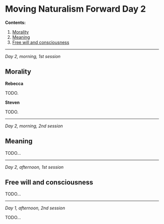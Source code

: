 Moving Naturalism Forward Day 2
================================================================================

**Contents:**

1.  [Morality](#morality)
2.  [Meaning](#meaning)
3.  [Free will and consciousness](#free-will-and-consciousness)


--------------------------------------------------------------------------------

*Day 2, morning, 1st session*

Morality
--------------------------------------------------------------------------------

**Rebecca**

TODO.


**Steven**

TODO.


--------------------------------------------------------------------------------

*Day 2, morning, 2nd session*

Meaning
--------------------------------------------------------------------------------

TODO...


--------------------------------------------------------------------------------

*Day 2, afternoon, 1st session*

Free will and consciousness
--------------------------------------------------------------------------------

TODO...


--------------------------------------------------------------------------------

*Day 1, afternoon, 2nd session*

TODO...



